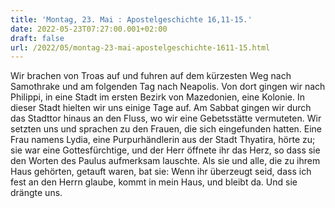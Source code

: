 ```yaml
---
title: 'Montag, 23. Mai : Apostelgeschichte 16,11-15.'
date: 2022-05-23T07:27:00.001+02:00
draft: false
url: /2022/05/montag-23-mai-apostelgeschichte-1611-15.html
---
```


Wir brachen von Troas auf und fuhren auf dem kürzesten Weg nach Samothrake und am folgenden Tag nach Neapolis. Von dort gingen wir nach Philippi, in eine Stadt im ersten Bezirk von Mazedonien, eine Kolonie. In dieser Stadt hielten wir uns einige Tage auf. Am Sabbat gingen wir durch das Stadttor hinaus an den Fluss, wo wir eine Gebetsstätte vermuteten. Wir setzten uns und sprachen zu den Frauen, die sich eingefunden hatten. Eine Frau namens Lydia, eine Purpurhändlerin aus der Stadt Thyatira, hörte zu; sie war eine Gottesfürchtige, und der Herr öffnete ihr das Herz, so dass sie den Worten des Paulus aufmerksam lauschte. Als sie und alle, die zu ihrem Haus gehörten, getauft waren, bat sie: Wenn ihr überzeugt seid, dass ich fest an den Herrn glaube, kommt in mein Haus, und bleibt da. Und sie drängte uns.